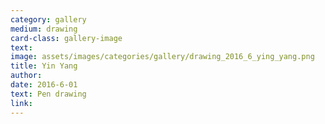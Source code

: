 ```yaml
---
category: gallery
medium: drawing
card-class: gallery-image
text:
image: assets/images/categories/gallery/drawing_2016_6_ying_yang.png
title: Yin Yang
author:
date: 2016-6-01
text: Pen drawing
link:
---
```

